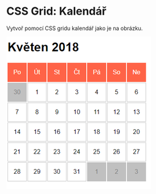 # CSS Grid: Kalendář

Vytvoř pomocí CSS gridu kalendář jako je na obrázku.

![Kalendář](ukazka-vysledku.png)